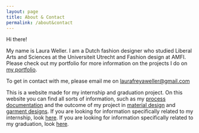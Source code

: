 ```yaml
---
layout: page
title: About & Contact
permalink: /about&contact
---
```


Hi there!

My name is Laura Weller. I am a Dutch fashion designer who studied Liberal Arts and Sciences at the Universiteit Utrecht and Fashion design at AMFI. Please check out my portfolio for more information on the projects I do on [my portfolio](https://laurafreyaweller.myportfolio.com/).

To get in contact with me, please email me on laurafreyaweller@gmail.com

This is a website made for my internship and graduation project. On this website you can find all sorts of information, such as my [process documentation](documentation) and the outcome of my project in [material design](biomaterials) and [garment designs](garment-designs). If you are looking for information specifically related to my internship, look [here](internship-information). If you are looking for information specifically related to my graduation, look [here](graduation-information). 







